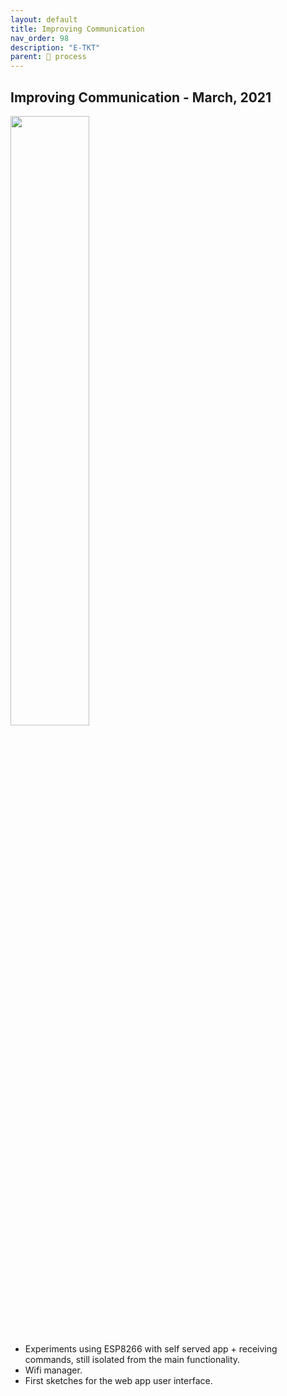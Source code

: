 ```yaml
---
layout: default
title: Improving Communication
nav_order: 98
description: "E-TKT"
parent: 🧬 process
---
```

## Improving Communication - March, 2021
 <img src="https://user-images.githubusercontent.com/15098003/171271137-047c1efe-4b0d-4ffa-89ae-fdf83de84ba9.jpg" width="50%">
 
- Experiments using ESP8266 with self served app + receiving commands, still isolated from the main functionality.
- Wifi manager.
- First sketches for the web app user interface.
